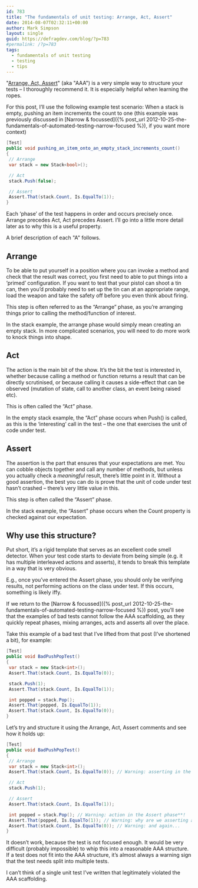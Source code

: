 ```yaml
---
id: 783
title: "The fundamentals of unit testing: Arrange, Act, Assert"
date: 2014-08-07T02:32:11+00:00
author: Mark Simpson
layout: single
guid: https://defragdev.com/blog/?p=783
#permalink: /?p=783
tags:
  - fundamentals of unit testing
  - testing
  - tips
---
```

"[Arrange, Act, Assert](http://c2.com/cgi/wiki?ArrangeActAssert)" (aka "AAA") is a very simple way to structure your tests – I thoroughly recommend it. It is especially helpful when learning the ropes.

For this post, I’ll use the following example test scenario: When a stack is empty, pushing an item increments the 
count to one (this example was previously discussed in 
[Narrow & focussed]({% post_url 2012-10-25-the-fundamentals-of-automated-testing-narrow-focused %}), if you want 
more context)

```c#
[Test]  
public void pushing_an_item_onto_an_empty_stack_increments_count()  
{  
 // Arrange  
 var stack = new Stack<bool>(); 

 // Act  
 stack.Push(false); 

 // Assert  
 Assert.That(stack.Count, Is.EqualTo(1));  
}
```

Each ‘phase’ of the test happens in order and occurs precisely once. Arrange precedes Act, Act precedes Assert. I’ll go into a little more detail later as to why this is a useful property.

A brief description of each "A" follows.

## Arrange
To be able to put yourself in a position where you can invoke a method and check that the result was correct, you first need to able to put things into a ‘primed’ configuration. If you want to test that your pistol can shoot a tin can, then you’d probably need to set up the tin can at an appropriate range, load the weapon and take the safety off before you even think about firing.

This step is often referred to as the “Arrange” phase, as you’re arranging things prior to calling the method/function of interest.

In the stack example, the arrange phase would simply mean creating an empty stack. In more complicated scenarios, you will need to do more work to knock things into shape.

## Act
The action is the main bit of the show. It’s the bit the test is interested in, whether because calling a method or function returns a result that can be directly scrutinised, or because calling it causes a side-effect that can be observed (mutation of state, call to another class, an event being raised etc). 

This is often called the “Act” phase.

In the empty stack example, the “Act” phase occurs when Push() is called, as this is the ‘interesting’ call in the test – the one that exercises the unit of code under test.

## Assert
The assertion is the part that ensures that your expectations are met. You can cobble objects together and call any number of methods, but unless you actually check a _meaningful_ result, there’s little point in it. Without a good assertion, the best you can do is prove that the unit of code under test hasn’t crashed – there’s very little value in this.

This step is often called the “Assert” phase.

In the stack example, the “Assert” phase occurs when the Count property is checked against our expectation.

## Why use this structure?
Put short, it’s a rigid template that serves as an excellent code smell detector. When your test code starts to deviate from being simple (e.g. it has multiple interleaved actions and asserts), it tends to break this template in a way that is very obvious. 

E.g., once you’ve entered the Assert phase, you should only be verifying results, not performing actions on the class under test. If this occurs, something is likely iffy.

If we return to the 
[Narrow & focussed]({% post_url 2012-10-25-the-fundamentals-of-automated-testing-narrow-focused %}) post, you’ll 
see that the examples of bad tests cannot follow the AAA scaffolding, as they quickly repeat phases, mixing arranges, 
acts and asserts all over the place.

Take this example of a bad test that I’ve lifted from that post (I’ve shortened a bit), for example:

```c#
[Test]  
public void BadPushPopTest()  
{  
 var stack = new Stack<int>();  
 Assert.That(stack.Count, Is.EqualTo(0)); 

 stack.Push(1);  
 Assert.That(stack.Count, Is.EqualTo(1)); 

 int popped = stack.Pop();  
 Assert.That(popped, Is.EqualTo(1));  
 Assert.That(stack.Count, Is.EqualTo(0));  
}
```

Let’s try and structure it using the Arrange, Act, Assert comments and see how it holds up:

```c#
[Test]  
public void BadPushPopTest()  
{  
 // Arrange  
 var stack = new Stack<int>();  
 Assert.That(stack.Count, Is.EqualTo(0)); // Warning: asserting in the Arrange phase**!

 // Act  
 stack.Push(1); 

 // Assert
 Assert.That(stack.Count, Is.EqualTo(1));

 int popped = stack.Pop(); // Warning: action in the Assert phase**!  
 Assert.That(popped, Is.EqualTo(1)); // Warning: why are we asserting again?  
 Assert.That(stack.Count, Is.EqualTo(0)); // Warning: and again...  
}
```

It doesn’t work, because the test is not focused enough. It would be very difficult (probably impossible) to whip this into a reasonable AAA structure. If a test does not fit into the AAA structure, it’s almost always a warning sign that the test needs split into multiple tests. 

I can’t think of a single unit test I’ve written that legitimately violated the AAA scaffolding.
